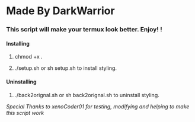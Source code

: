 # Made By DarkWarrior
### This script will make your termux look better. Enjoy! ! 

#### Installing

1. chmod +x *.*

2. ./setup.sh or sh setup.sh to install styling. 

#### Uninstalling
1. ./back2orignal.sh or sh back2orignal.sh to uninstall styling.

*Special Thanks to xenoCoder01
for testing, modifying and helping to make this script work*
